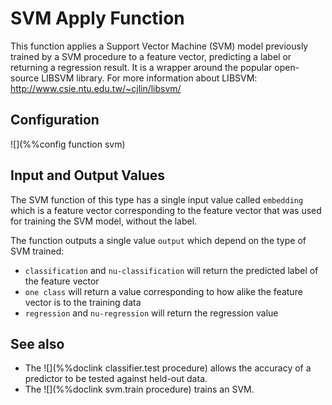 # SVM Apply Function

This function applies a Support Vector Machine (SVM) model previously trained by a SVM procedure to a feature vector, 
predicting a label or returning a regression result.
It is a wrapper around the popular open-source LIBSVM library.
For more information about LIBSVM: <http://www.csie.ntu.edu.tw/~cjlin/libsvm/>

## Configuration

![](%%config function svm)

## Input and Output Values

The SVM function of this type has a single input value called `embedding` which is a feature vector corresponding to the
feature vector that was used for training the SVM model, without the label.

The function outputs a single value `output` which depend on the type of SVM trained:

* `classification` and `nu-classification` will return the predicted label of the feature vector
* `one class` will return a value corresponding to how alike the feature vector is to the training data
* `regression` and `nu-regression` will return the regression value

## See also

* The ![](%%doclink classifier.test procedure) allows the accuracy of a predictor to be tested against
held-out data.
* The ![](%%doclink svm.train procedure) trains an SVM.

